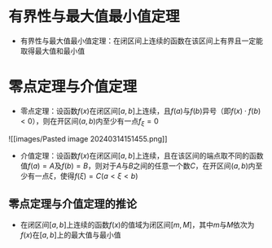 # 有界性与最大值最小值定理

- 有界性与最大值最小值定理：在闭区间上连续的函数在该区间上有界且一定能取得最大值和最小值

# 零点定理与介值定理

- 零点定理：设函数$f(x)$在闭区间$[a,b]$上连续，且$f(a)$与$f(b)$异号（即$f(x)\cdot f(b)<0$），则在开区间$(a,b)$内至少有一点$f_{\xi}=0$

![[images/Pasted image 20240314151455.png]]

- 介值定理：设函数$f(x)$在闭区间$[a,b]$上连续，且在该区间的端点取不同的函数值$f(a)=A$及$f(b)=B$，则对于$A$与$B$之间的任意一个数$C$，在开区间$(a,b)$内至少有一点$\xi$，使得$f(\xi)=C(a<\xi<b)$

## 零点定理与介值定理的推论

- 在闭区间$[a,b]$上连续的函数$f(x)$的值域为闭区间$[m,M]$，其中$m$与$M$依次为$f(x)$在$[a,b]$上的最大值与最小值

